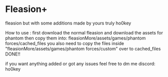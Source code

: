 # Fleasion+
fleasion but with some additions made by yours truly ho0key

How to use :
first download the normal fleasion and download the assets for phantom 
then copy them into:
fleasionMore/assets/games/phantom forces/cached_files
you also need to copy the files inside "fleasionMore/assets/games/phantom forces/custom" over to  cached_files  
DONE!!

if you want anything added or got any issues feel free to dm me
discord: ho0key
